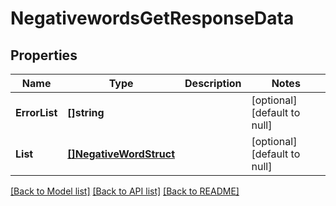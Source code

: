 # NegativewordsGetResponseData

## Properties
Name | Type | Description | Notes
------------ | ------------- | ------------- | -------------
**ErrorList** | **[]string** |  | [optional] [default to null]
**List** | [**[]NegativeWordStruct**](negative_word_struct.md) |  | [optional] [default to null]

[[Back to Model list]](../README.md#documentation-for-models) [[Back to API list]](../README.md#documentation-for-api-endpoints) [[Back to README]](../README.md)


